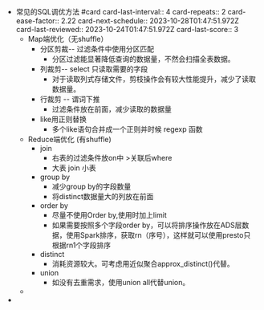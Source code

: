 - 常见的SQL调优方法 #card
  card-last-interval:: 4
  card-repeats:: 2
  card-ease-factor:: 2.22
  card-next-schedule:: 2023-10-28T01:47:51.972Z
  card-last-reviewed:: 2023-10-24T01:47:51.972Z
  card-last-score:: 3
	- Map端优化（无shuffle）
		- 分区剪裁-- 过滤条件中使用分区匹配
			- 分区过滤能显著降低查询的数据量，不然会扫描全表数据。
		- 列裁剪-- select 只读取需要的字段
			- 对于读取列式存储文件，剪枝操作会有较大性能提升，减少了读取数据量。
		- 行裁剪 -- 谓词下推
			- 过滤条件放在前面，减少读取的数据量
		- like用正则替换
			- 多个like语句合并成一个正则并时候 regexp 函数
	- Reduce端优化 (有shuffle)
		- join
			- 右表的过滤条件放on中 >关联后where
			- 大表 join 小表
		- group by
			- 减少group by的字段数量
			- 将distinct数据量大的列放在前面
		- order by
			- 尽量不使用Order by,使用时加上limit
			- 如果需要按照多个字段order by，可以将排序操作放在ADS层数据，使用Spark排序，获取rn（序号），这样就可以使用presto只根据rn1个字段排序
		- distinct
			- 消耗资源较大。可考虑用近似聚合approx_distinct()代替。
		- union
			- 如没有去重需求，使用union all代替union。
	-
-